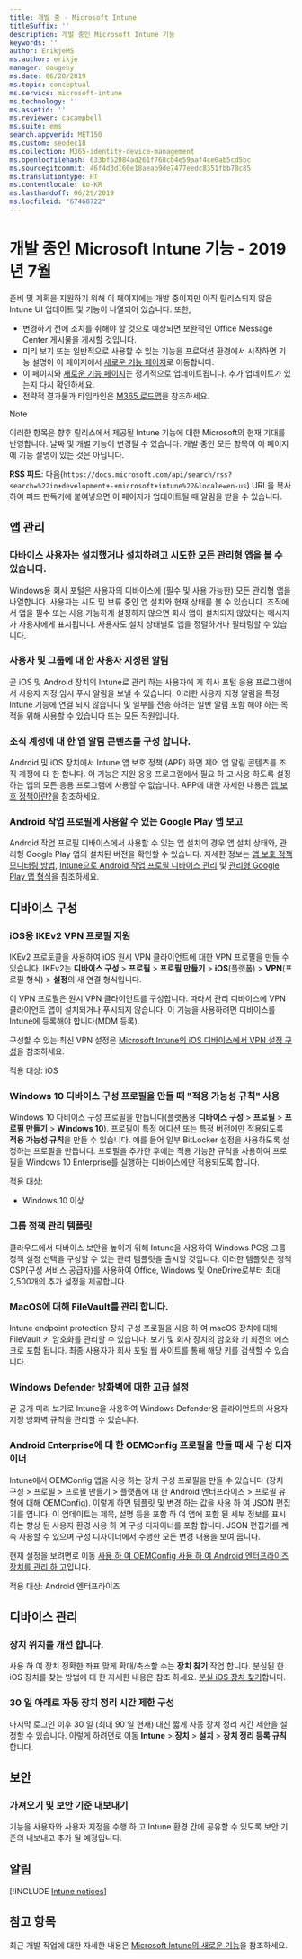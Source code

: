 ```yaml
---
title: 개발 중 - Microsoft Intune
titleSuffix: ''
description: 개발 중인 Microsoft Intune 기능
keywords: ''
author: ErikjeMS
ms.author: erikje
manager: dougeby
ms.date: 06/28/2019
ms.topic: conceptual
ms.service: microsoft-intune
ms.technology: ''
ms.assetid: ''
ms.reviewer: cacampbell
ms.suite: ems
search.appverid: MET150
ms.custom: seodec18
ms.collection: M365-identity-device-management
ms.openlocfilehash: 633bf52084ad261f768cb4e59aaf4ce0ab5cd5bc
ms.sourcegitcommit: 46f4d3d160e18aeab9de7477eedc8351fbb78c85
ms.translationtype: HT
ms.contentlocale: ko-KR
ms.lasthandoff: 06/29/2019
ms.locfileid: "67468722"
---
```

# <a name="in-development-for-microsoft-intune---july-2019"></a>개발 중인 Microsoft Intune 기능 - 2019년 7월

준비 및 계획을 지원하기 위해 이 페이지에는 개발 중이지만 아직 릴리스되지 않은 Intune UI 업데이트 및 기능이 나열되어 있습니다. 또한,

- 변경하기 전에 조치를 취해야 할 것으로 예상되면 보완적인 Office Message Center 게시물을 게시할 것입니다.
- 미리 보기 또는 일반적으로 사용할 수 있는 기능을 프로덕션 환경에서 시작하면 기능 설명이 이 페이지에서 [새로운 기능 페이지](whats-new.md)로 이동합니다.
- 이 페이지와 [새로운 기능 페이지](whats-new.md)는 정기적으로 업데이트됩니다. 추가 업데이트가 있는지 다시 확인하세요.
- 전략적 결과물과 타임라인은 [M365 로드맵](https://www.microsoft.com/microsoft-365/roadmap?rtc=2&filters=EMS)을 참조하세요.

> [!Note]
> 이러한 항목은 향후 릴리스에서 제공될 Intune 기능에 대한 Microsoft의 현재 기대를 반영합니다. 날짜 및 개별 기능이 변경될 수 있습니다. 개발 중인 모든 항목이 이 페이지에 기능 설명이 있는 것은 아닙니다.

**RSS 피드**: 다음(`https://docs.microsoft.com/api/search/rss?search=%22in+development+-+microsoft+intune%22&locale=en-us`) URL을 복사하여 피드 판독기에 붙여넣으면 이 페이지가 업데이트될 때 알림을 받을 수 있습니다.

<!--
## What's coming to Intune in the Azure portal 
## What's coming to Intune apps
## Notices
-->

<!-- Common categories:  
#### App management
#### Device configuration
#### Device enrollment
#### Device management
#### Intune apps
#### Monitor and troubleshoot
#### Role-based access control
#### Security

-->
 
<!-- ***********************************************-->
## <a name="app-management"></a>앱 관리

### <a name="device-users-can-view-all-managed-apps-theyve-installed-or-tried-to-install----2352913---"></a>다바이스 사용자는 설치했거나 설치하려고 시도한 모든 관리형 앱을 볼 수 있습니다. <!-- 2352913 -->
Windows용 회사 포털은 사용자의 디바이스에 (필수 및 사용 가능한) 모든 관리형 앱을 나열합니다. 사용자는 시도 및 보류 중인 앱 설치와 현재 상태를 볼 수 있습니다. 조직에서 앱을 필수 또는 사용 가능하게 설정하지 않으면 회사 앱이 설치되지 않았다는 메시지가 사용자에게 표시됩니다. 사용자도 설치 상태별로 앱을 정렬하거나 필터링할 수 있습니다.

### <a name="customized-notifications-for-users-and-groups-------16766574-----"></a>사용자 및 그룹에 대 한 사용자 지정된 알림    <!-- 16766574   -->
곧 iOS 및 Android 장치의 Intune로 관리 하는 사용자에 게 회사 포털 응용 프로그램에서 사용자 지정 임시 푸시 알림을 보낼 수 있습니다. 이러한 사용자 지정 알림을 특정 Intune 기능에 연결 되지 않습니다 및 일부를 전송 하려는 일반 알림 포함 해야 하는 목적을 위해 사용할 수 있습니다 또는 모든 직원입니다.  

### <a name="configure-app-notification-content-for-organization-accounts----2576686---"></a>조직 계정에 대 한 앱 알림 콘텐츠를 구성 합니다. <!-- 2576686 -->
Android 및 iOS 장치에서 Intune 앱 보호 정책 (APP) 하면 제어 앱 알림 콘텐츠를 조직 계정에 대 한 합니다. 이 기능은 지원 응용 프로그램에서 필요 하 고 사용 하도록 설정 하는 앱의 모든 응용 프로그램에 사용할 수 없습니다. APP에 대한 자세한 내용은 [앱 보호 정책이란?](app-protection-policy.md)을 참조하세요.

### <a name="available-google-play-app-reporting-for-android-work-profiles----3041956----"></a>Android 작업 프로필에 사용할 수 있는 Google Play 앱 보고 <!-- 3041956  -->
Android 작업 프로필 디바이스에서 사용할 수 있는 앱 설치의 경우 앱 설치 상태와, 관리형 Google Play 앱의 설치된 버전을 확인할 수 있습니다. 자세한 정보는 [앱 보호 정책 모니터링 방법](app-protection-policies-monitor.md), [Intune으로 Android 작업 프로필 디바이스 관리](android-enterprise-overview.md) 및 [관리형 Google Play 앱 형식](apps-add-android-for-work.md#managed-google-play-app-type)을 참조하세요.

<!-- ***********************************************-->
## <a name="device-configuration"></a>디바이스 구성


### <a name="support-for-ikev2-vpn-profiles-for-ios----1943438---"></a>iOS용 IKEv2 VPN 프로필 지원 <!-- 1943438 -->
IKEv2 프로토콜을 사용하여 iOS 원시 VPN 클라이언트에 대한 VPN 프로필을 만들 수 있습니다. IKEv2는 **디바이스 구성** > **프로필** > **프로필 만들기** > **iOS**(플랫폼) > **VPN**(프로필 형식) > **설정**의 새 연결 형식입니다.

이 VPN 프로필은 원시 VPN 클라이언트를 구성합니다. 따라서 관리 디바이스에 VPN 클라이언트 앱이 설치되거나 푸시되지 않습니다. 이 기능을 사용하려면 디바이스를 Intune에 등록해야 합니다(MDM 등록).

구성할 수 있는 최신 VPN 설정은 [Microsoft Intune의 iOS 디바이스에서 VPN 설정 구성](vpn-settings-ios.md)을 참조하세요.

적용 대상: iOS

### <a name="use-applicability-rules-when-creating-windows-10-device-configuration-profiles----2549910---"></a>Windows 10 디바이스 구성 프로필을 만들 때 "적용 가능성 규칙" 사용 <!-- 2549910 -->
Windows 10 다비이스 구성 프로필을 만듭니다(플랫폼용 **디바이스 구성** > **프로필** > **프로필 만들기** > **Windows 10**). 프로필이 특정 에디션 또는 특정 버전에만 적용되도록 **적용 가능성 규칙**을 만들 수 있습니다. 예를 들어 일부 BitLocker 설정을 사용하도록 설정하는 프로필을 만듭니다. 프로필을 추가한 후에는 적용 가능한 규칙을 사용하여 프로필을 Windows 10 Enterprise를 실행하는 디바이스에만 적용되도록 합니다.

적용 대상: 
- Windows 10 이상

### <a name="administrative-templates-for-group-policy---------3510695---"></a>그룹 정책 관리 템플릿     <!--  3510695 -->
클라우드에서 디바이스 보안을 높이기 위해 Intune을 사용하여 Windows PC용 그룹 정책 설정 선택을 구성할 수 있는 관리 템플릿을 출시할 것입니다.  이러한 템플릿은 정책 CSP(구성 서비스 공급자)를 사용하여 Office, Windows 및 OneDrive로부터 최대 2,500개의 추가 설정을 제공합니다.

### <a name="manage-filevault-for-macos-------3858502--1210104-----"></a>MacOS에 대해 FileVault를 관리 합니다.   <!--  3858502 + 1210104   -->
Intune endpoint protection 장치 구성 프로필을 사용 하 여 macOS 장치에 대해 FileVault 키 암호화를 관리할 수 있습니다. 보기 및 회사 장치의 암호화 키 회전의 에스크로 포함 됩니다. 최종 사용자가 회사 포털 웹 사이트를 통해 해당 키를 검색할 수 있습니다.

### <a name="advanced-settings-for-windows-defender-firewall-------1311949-------"></a>Windows Defender 방화벽에 대한 고급 설정   <!--  1311949     -->
곧 공개 미리 보기로 Intune을 사용하여 Windows Defender용 클라이언트의 사용자 지정 방화벽 규칙을 관리할 수 있습니다.  

### <a name="new-configuration-designer-when-creating-an-oemconfig-profile-for-android-enterprise----3712769----"></a>Android Enterprise에 대 한 OEMConfig 프로필을 만들 때 새 구성 디자이너 <!-- 3712769  -->
Intune에서 OEMConfig 앱을 사용 하는 장치 구성 프로필을 만들 수 있습니다 (장치 구성 > 프로필 > 프로필 만들기 > 플랫폼에 대 한 Android 엔터프라이즈 > 프로필 유형에 대해 OEMConfig). 이렇게 하면 템플릿 및 변경 하는 값을 사용 하 여 JSON 편집기를 엽니다. 이 업데이트는 제목, 설명 등을 포함 하 여 앱에 포함 된 세부 정보를 표시 하는 향상 된 사용자 환경 사용 하 여 구성 디자이너를 포함 합니다. JSON 편집기를 계속 사용할 수 있으며 구성 디자이너에서 수행한 모든 변경 내용을 보여 줍니다.

현재 설정을 보려면로 이동 [사용 하 여 OEMConfig 사용 하 여 Android 엔터프라이즈 장치를 관리 하 고](android-oem-configuration-overview.md)입니다.

적용 대상: Android 엔터프라이즈


<!-- ***********************************************-->
## <a name="device-management"></a>디바이스 관리

### <a name="improve-device-location---3855417---"></a>장치 위치를 개선 합니다.<!-- 3855417 -->
사용 하 여 장치 정확한 좌표 맞게 확대/축소할 수는 **장치 찾기** 작업 합니다. 분실된 한 iOS 장치를 찾는 방법에 대 한 자세한 내용은 참조 하세요. [분실 iOS 장치 찾기](device-locate.md)합니다.

### <a name="configure-automatic-device-clean-up-time-limit-down-to-30-days---4231059----"></a>30 일 아래로 자동 장치 정리 시간 제한 구성 <!--4231059  -->
마지막 로그인 이후 30 일 (최대 90 일 현재) 대신 짧게 자동 장치 정리 시간 제한을 설정할 수 있습니다. 이렇게 하려면로 이동 **Intune** > **장치** > **설치** > **장치 정리 등록 규칙**합니다.


<!-- ***********************************************-->
## <a name="security"></a>보안

### <a name="import-and-export-security-baselines------3408610------------"></a>가져오기 및 보안 기준 내보내기    <!--3408610          -->  
기능을 사용자와 사용자 지정을 수행 하 고 Intune 환경 간에 공유할 수 있도록 보안 기준의 내보내고 추가 될 예정입니다.



<!-- ***********************************************-->
## <a name="notices"></a>알림

[!INCLUDE [Intune notices](./includes/intune-notices.md)]

## <a name="see-also"></a>참고 항목
최근 개발 작업에 대한 자세한 내용은 [Microsoft Intune의 새로운 기능](whats-new.md)을 참조하세요.


